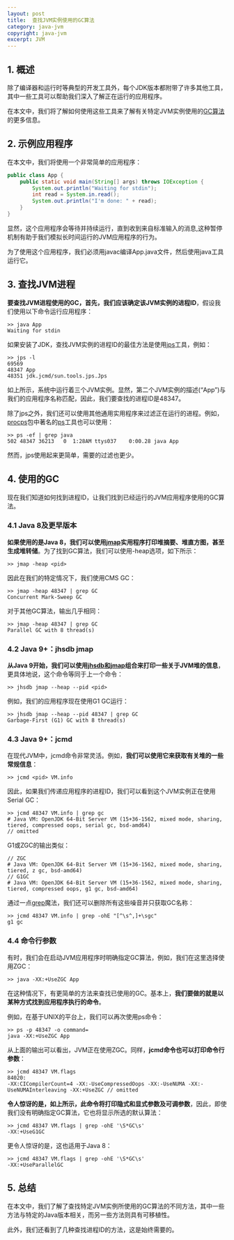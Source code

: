 ```yaml
---
layout: post
title:  查找JVM实例使用的GC算法
category: java-jvm
copyright: java-jvm
excerpt: JVM
---
```


## 1. 概述

除了编译器和运行时等典型的开发工具外，每个JDK版本都附带了许多其他工具，其中一些工具可以帮助我们深入了解正在运行的应用程序。

在本文中，我们将了解如何使用这些工具来了解有关特定JVM实例使用的[GC算法](https://www.baeldung.com/jvm-garbage-collectors)的更多信息。

## 2. 示例应用程序

在本文中，我们将使用一个非常简单的应用程序：

```java
public class App {
    public static void main(String[] args) throws IOException {
        System.out.println("Waiting for stdin");
        int read = System.in.read();
        System.out.println("I'm done: " + read);
    }
}
```

显然，这个应用程序会等待并持续运行，直到收到来自标准输入的消息,这种暂停机制有助于我们模拟长时间运行的JVM应用程序的行为。

为了使用这个应用程序，我们必须用javac编译App.java文件，然后使用java工具运行它。

## 3. 查找JVM进程

**要查找JVM进程使用的GC，首先，我们应该确定该JVM实例的进程ID**，假设我们使用以下命令运行应用程序：

```shell
>> java App
Waiting for stdin
```

如果安装了JDK，查找JVM实例的进程ID的最佳方法是使用[jps](https://docs.oracle.com/en/java/javase/11/tools/jps.html)工具，例如：

```shell
>> jps -l
69569 
48347 App
48351 jdk.jcmd/sun.tools.jps.Jps
```

如上所示，系统中运行着三个JVM实例。显然，第二个JVM实例的描述(“App”)与我们的应用程序名称匹配，因此，我们要查找的进程ID是48347。

除了jps之外，我们还可以使用其他通用实用程序来过滤正在运行的进程。例如，[procps](https://gitlab.com/procps-ng/procps)包中著名的[ps](https://www.baeldung.com/linux/ps-command)工具也可以使用：

```shell
>> ps -ef | grep java
502 48347 36213   0  1:28AM ttys037    0:00.28 java App
```

然而，jps使用起来更简单，需要的过滤也更少。

## 4. 使用的GC

现在我们知道如何找到进程ID，让我们找到已经运行的JVM应用程序使用的GC算法。

### 4.1 Java 8及更早版本

**如果使用的是Java 8，我们可以使用[jmap](https://docs.oracle.com/en/java/javase/11/tools/jmap.html)实用程序打印堆摘要、堆直方图，甚至生成堆转储**。为了找到GC算法，我们可以使用-heap选项，如下所示：

```shell
>> jmap -heap <pid>
```

因此在我们的特定情况下，我们使用CMS GC：

```shell
>> jmap -heap 48347 | grep GC
Concurrent Mark-Sweep GC
```

对于其他GC算法，输出几乎相同：

```shell
>> jmap -heap 48347 | grep GC
Parallel GC with 8 thread(s)
```

### 4.2 Java 9+：jhsdb jmap

**从Java 9开始，我们可以使用[jhsdb和jmap](https://docs.oracle.com/en/java/javase/11/tools/jps.html)组合来打印一些关于JVM堆的信息**，更具体地说，这个命令等同于上一个命令：

```shell
>> jhsdb jmap --heap --pid <pid>
```

例如，我们的应用程序现在使用G1 GC运行：

```shell
>> jhsdb jmap --heap --pid 48347 | grep GC
Garbage-First (G1) GC with 8 thread(s)
```

### 4.3 Java 9+：jcmd

在现代JVM中，jcmd命令非常灵活。例如，**我们可以使用它来获取有关堆的一些常规信息**：

```shell
>> jcmd <pid> VM.info
```

因此，如果我们传递应用程序的进程ID，我们可以看到这个JVM实例正在使用Serial GC：

```shell
>> jcmd 48347 VM.info | grep gc
# Java VM: OpenJDK 64-Bit Server VM (15+36-1562, mixed mode, sharing, tiered, compressed oops, serial gc, bsd-amd64)
// omitted
```

G1或ZGC的输出类似：

```shell
// ZGC
# Java VM: OpenJDK 64-Bit Server VM (15+36-1562, mixed mode, sharing, tiered, z gc, bsd-amd64)
// G1GC
# Java VM: OpenJDK 64-Bit Server VM (15+36-1562, mixed mode, sharing, tiered, compressed oops, g1 gc, bsd-amd64)
```

通过一点[grep](https://www.baeldung.com/linux/common-text-search)魔法，我们还可以删除所有这些噪音并只获取GC名称：

```shell
>> jcmd 48347 VM.info | grep -ohE "[^\s^,]+\sgc"
g1 gc
```

### 4.4 命令行参数

有时，我们会在启动JVM应用程序时明确指定GC算法，例如，我们在这里选择使用ZGC：

```shell
>> java -XX:+UseZGC App
```

在这种情况下，有更简单的方法来查找已使用的GC。基本上，**我们要做的就是以某种方式找到应用程序执行的命令**。

例如，在基于UNIX的平台上，我们可以再次使用ps命令：

```shell
>> ps -p 48347 -o command=
java -XX:+UseZGC App
```

从上面的输出可以看出，JVM正在使用ZGC。同样，**jcmd命令也可以打印命令行参数**：

```shell
>> jcmd 48347 VM.flags
84020:
-XX:CICompilerCount=4 -XX:-UseCompressedOops -XX:-UseNUMA -XX:-UseNUMAInterleaving -XX:+UseZGC // omitted
```

**令人惊讶的是，如上所示，此命令将打印隐式和显式参数及可调参数**，因此，即使我们没有明确指定GC算法，它也将显示所选的默认算法：

```shell
>> jcmd 48347 VM.flags | grep -ohE '\S*GC\s'
-XX:+UseG1GC
```

更令人惊讶的是，这也适用于Java 8：

```shell
>> jcmd 48347 VM.flags | grep -ohE '\S*GC\s'
-XX:+UseParallelGC
```

## 5. 总结

在本文中，我们了解了查找特定JVM实例所使用的GC算法的不同方法，其中一些方法与特定的Java版本相关，而另一些方法则具有可移植性。

此外，我们还看到了几种查找进程ID的方法，这是始终需要的。